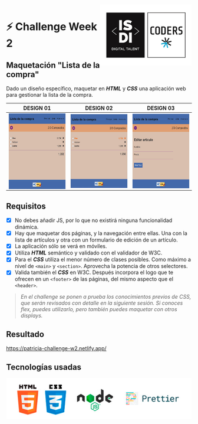 <img align="right" width="249" height="164" alt="ISDI CODER LOGO" src="/assets/isdi_logo.jpg">

# :zap: Challenge Week 2

## Maquetación "Lista de la compra"

Dado un diseño específico, maquetar en **_HTML_** y **_CSS_** una aplicación web para gestionar la lista de la compra.

|                                            DESIGN 01                                            |                                                DESIGN 02                                                |                                            DESIGN 03                                             |
| :---------------------------------------------------------------------------------------------: | :-----------------------------------------------------------------------------------------------------: | :----------------------------------------------------------------------------------------------: |
| <img align="left" width="200" height="205" alt="Design list" src="/assets/challenge2_list.jpg"> | <img align="center" width="200" height="200" alt="Design list" src="/assets/challenge2_list-hover.jpg"> | <img align="right" width="200" height="202" alt="Design list" src="/assets/challenge2_form.jpg"> |

## Requisitos

-   [x] No debes añadir JS, por lo que no existirá ninguna funcionalidad dinámica.
-   [x] Hay que maquetar dos páginas, y la navegación entre ellas. Una con la lista de artículos y otra con un formulario de edición de un artículo.
-   [x] La aplicación sólo se verá en móviles.
-   [x] Utiliza **_HTML_** semántico y validado con el validador de W3C.
-   [x] Para el **_CSS_** utiliza el menor número de clases posibles. Como máximo a nivel de `<main>` y `<section>`. Aprovecha la potencia de otros selectores.
-   [x] Valida también el **_CSS_** en W3C. Después incorpora el logo que te ofrecen en un `<footer>` de las páginas, del mismo aspecto que el `<header>`.

> _En el challenge se ponen a prueba los conocimientos previos de CSS, que serán revisados con detalle en la siguiente sesión. Si conoces flex, puedes utilizarlo, pero también puedes maquetar con otros displays._

## Resultado

https://patricia-challenge-w2.netlify.app/

## Tecnologías usadas

![Logos of used technologies](/assets/tech_logos.jpg)
